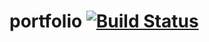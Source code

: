 # portfolio [![Build Status](https://travis-ci.org/noahmmcgivern/portfolio.svg?branch=master)](https://travis-ci.org/noahmmcgivern/portfolio)